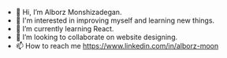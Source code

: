 - 👋 Hi, I’m Alborz Monshizadegan.
- 👀 I'm interested in improving myself and learning new things.
- 🌱 I’m currently learning React.
- 💞️ I’m looking to collaborate on website designing.
- 📫 How to reach me https://www.linkedin.com/in/alborz-moon

<!---
alborz-moon/alborz-moon is a ✨ special ✨ repository because its `README.md` (this file) appears on your GitHub profile.
You can click the Preview link to take a look at your changes.
--->
